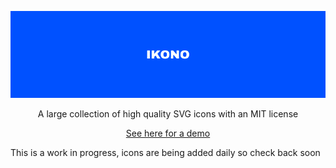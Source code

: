 <p align="center">
    <img src="https://github.com/wkelly1/IKONO/blob/main/img/bannar.png" alt="IKONO"/>
</p>

<p align="center">
A large collection of high quality SVG icons with an MIT license
</p>

<p align="center">
    <a href="https://ikono.will-kelly.co.uk">See here for a demo</a>
</p>

This is a work in progress, icons are being added daily so check back soon
